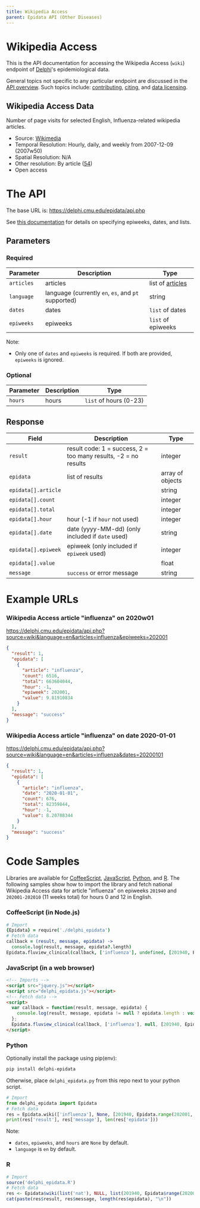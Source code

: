 ```yaml
---
title: Wikipedia Access
parent: Epidata API (Other Diseases)
---
```


# Wikipedia Access

This is the API documentation for accessing the Wikipedia Access (`wiki`)
endpoint of [Delphi](https://delphi.cmu.edu/)'s epidemiological data.

General topics not specific to any particular endpoint are discussed in the
[API overview](README.md). Such topics include:
[contributing](README.md#contributing), [citing](README.md#citing), and
[data licensing](README.md#data-licensing).

## Wikipedia Access Data

Number of page visits for selected English, Influenza-related wikipedia articles.
 - Source: [Wikimedia](https://dumps.wikimedia.org/other/pagecounts-raw/)
 - Temporal Resolution: Hourly, daily, and weekly from 2007-12-09 (2007w50)
 - Spatial Resolution: N/A
 - Other resolution: By article ([54](../../labels/articles.txt))
 - Open access

# The API

The base URL is: https://delphi.cmu.edu/epidata/api.php

See [this documentation](README.md) for details on specifying epiweeks, dates, and lists.

## Parameters

### Required

| Parameter | Description | Type |
| --- | --- | --- |
| `articles` | articles | list of [articles](../../labels/articles.md) |
| `language` | language (currently `en`, `es`, and `pt` supported) | string |
| `dates` | dates | `list` of dates |
| `epiweeks` | epiweeks | `list` of epiweeks |

Note:
- Only one of `dates` and `epiweeks` is required. If both are provided, `epiweeks` is ignored.

### Optional

| Parameter | Description | Type |
| --- | --- | --- |
| `hours` | hours | `list` of hours (0-23) |

## Response

| Field | Description | Type |
| --- | --- | --- |
| `result` | result code: 1 = success, 2 = too many results, -2 = no results | integer |
| `epidata` | list of results | array of objects |
| `epidata[].article` | | string |
| `epidata[].count` | | integer |
| `epidata[].total` | | integer |
| `epidata[].hour` | hour (-1 if `hour` not used) | integer |
| `epidata[].date` | date (yyyy-MM-dd) (only included if `date` used) | string |
| `epidata[].epiweek` | epiweek (only included if `epiweek` used) | integer |
| `epidata[].value` | | float |
| `message` | `success` or error message | string |

# Example URLs

### Wikipedia Access article "influenza" on 2020w01
https://delphi.cmu.edu/epidata/api.php?source=wiki&language=en&articles=influenza&epiweeks=202001

```json
{
  "result": 1,
  "epidata": [
    {
      "article": "influenza",
      "count": 6516,
      "total": 663604044,
      "hour": -1,
      "epiweek": 202001,
      "value": 9.81910834
    }
  ],
  "message": "success"
}
```

### Wikipedia Access article "influenza" on date 2020-01-01
https://delphi.cmu.edu/epidata/api.php?source=wiki&language=en&articles=influenza&dates=20200101

```json
{
  "result": 1,
  "epidata": [
    {
      "article": "influenza",
      "date": "2020-01-01",
      "count": 676,
      "total": 82359844,
      "hour": -1,
      "value": 8.20788344
    }
  ],
  "message": "success"
}
```

# Code Samples

Libraries are available for [CoffeeScript](../../src/client/delphi_epidata.coffee), [JavaScript](../../src/client/delphi_epidata.js), [Python](../../src/client/delphi_epidata.py), and [R](../../src/client/delphi_epidata.R).
The following samples show how to import the library and fetch national Wikipedia Access data for article "influenza" on
epiweeks `201940` and `202001-202010` (11 weeks total) for hours 0 and 12 in English.

<!-- TODO: check syntax for optional arguments -->

### CoffeeScript (in Node.js)

````coffeescript
# Import
{Epidata} = require('./delphi_epidata')
# Fetch data
callback = (result, message, epidata) ->
  console.log(result, message, epidata?.length)
Epidata.fluview_clinical(callback, ['influenza'], undefined, [201940, Epidata.range(202001, 202010)], [0, 12])
````

### JavaScript (in a web browser)

````html
<!-- Imports -->
<script src="jquery.js"></script>
<script src="delphi_epidata.js"></script>
<!-- Fetch data -->
<script>
  var callback = function(result, message, epidata) {
    console.log(result, message, epidata != null ? epidata.length : void 0);
  };
  Epidata.fluview_clinical(callback, ['influenza'], null, [201940, Epidata.range(202001, 202010)], [0, 12]);
</script>
````

### Python

Optionally install the package using pip(env):
````bash
pip install delphi-epidata
````

Otherwise, place `delphi_epidata.py` from this repo next to your python script.

````python
# Import
from delphi_epidata import Epidata
# Fetch data
res = Epidata.wiki(['influenza'], None, [201940, Epidata.range(202001, 202010)], [0, 12])
print(res['result'], res['message'], len(res['epidata']))
````

Note:
- `dates`, `epiweeks`, and `hours` are `None` by default.
- `language` is `en` by default.

### R

````R
# Import
source('delphi_epidata.R')
# Fetch data
res <- Epidata$wiki(list('nat'), NULL, list(201940, Epidata$range(202001, 202010)), list(0, 12), 'en')
cat(paste(res$result, res$message, length(res$epidata), "\n"))
````
